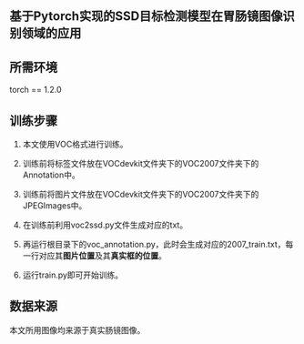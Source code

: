 ## 基于Pytorch实现的SSD目标检测模型在胃肠镜图像识别领域的应用


## 所需环境

torch == 1.2.0



## 训练步骤
1. 本文使用VOC格式进行训练。  
2. 训练前将标签文件放在VOCdevkit文件夹下的VOC2007文件夹下的Annotation中。  
3. 训练前将图片文件放在VOCdevkit文件夹下的VOC2007文件夹下的JPEGImages中。  
4. 在训练前利用voc2ssd.py文件生成对应的txt。  
5. 再运行根目录下的voc_annotation.py，此时会生成对应的2007_train.txt，每一行对应其**图片位置**及其**真实框的位置**。  

6. 运行train.py即可开始训练。

   

## 数据来源

本文所用图像均来源于真实肠镜图像。